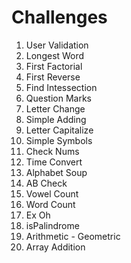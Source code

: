 # Challenges

1) User Validation
2) Longest Word
3) First Factorial
4) First Reverse
5) Find Intessection
6) Question Marks
7) Letter Change
8) Simple Adding
9) Letter Capitalize
10) Simple Symbols
11) Check Nums
12) Time Convert
13) Alphabet Soup
14) AB Check
15) Vowel Count
16) Word Count
17) Ex Oh 
18) isPalindrome
19) Arithmetic - Geometric
20) Array Addition
